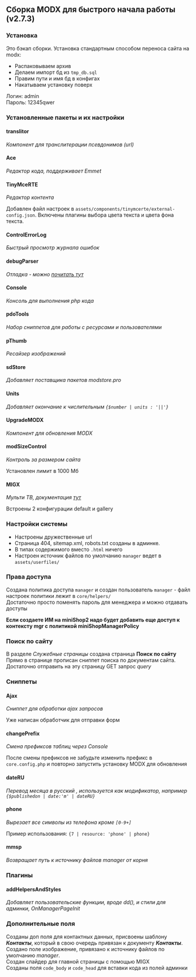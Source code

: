 ## Сборка MODX для быстрого начала работы (v2.7.3)

### Установка

Это бэкап сборки. Установка стандартным способом переноса сайта на modx:

- Распаковываем архив
- Делаем импорт бд из `tmp_db.sql`
- Правим пути и имя бд в конфигах
- Накатываем установку поверх

Логин: admin  
Пароль: 12345qwer

### Установленные пакеты и их настройки

#### translitor

*Компонент для транслитерации псевдонимов (url)*

#### Ace

*Редактор кода, поддерживает Emmet*

#### TinyMceRTE

*Редактор контента*

Добавлен файл настроек в `assets/components/tinymcerte/external-config.json`.
Включены плагины выбора цвета текста и цвета фона текста.

#### ControlErrorLog

*Быстрый просмотр журнала ошибок*

#### debugParser

*Отладка - можно [почитать тут](https://modstore.pro/packages/utilities/debugparser)*

#### Console

*Консоль для выполнения php кода*

#### pdoTools

*Набор сниппетов для работы с ресурсами и пользователями*

#### pThumb

*Ресайзер изображений*

#### sdStore

*Добавляет поставщика пакетов modstore.pro*

#### Units

*Добавляет окончание к числительным `{$number | units : '||'}`*

#### UpgradeMODX

*Компонент для обновления MODX*

#### modSizeControl

*Контроль за размером сайта*

Установлен лимит в 1000 Мб

#### MIGX

*Мульти ТВ, документация [тут](https://docs.modx.com/extras/revo/migx)*

Встроены 2 конфигурации default и gallery

### Настройки системы

- Настроены дружественные url
- Cтраница 404, sitemap.xml, robots.txt созданы в админке.
- В типах содержимого вместо `.html` ничего
- Настроен источник файлов по умолчанию `manager` ведет в `assets/userfiles/`

### Права доступа

Создана политика доступа `manager` и создан пользователь `manager` - файл настроек политики лежит в `core/helpers/`  
Достаточно просто поменять пароль для менеджера и можно отдавать доступы  

**Если создаете ИМ на miniShop2 надо будет добавить еще доступ к контексту mgr с политикой miniShopManagerPolicy**

### Поиск по сайту

В разделе *Служебные страницы* создана страница **Поиск по сайту**  
Прямо в странице прописан сниппет поиска по документам сайта. Достаточно отправить на эту страницу GET запрос *query*

### Сниппеты

#### Ajax

*Сниппет для обработки ajax запросов*  

Уже написан обработчик для отправки форм

#### changePrefix

*Смена префиксов таблиц через Console*  

После смены префиксов не забудьте изменить префикс в `core.config.php` и повторно запустить установку MODX для обновления

#### dateRU

*Перевод месяца в русский , используется как модификатор, например `{$publishedon | date:'m' | dateRU}`*

#### phone

*Вырезает все символы из телефона кроме `[0-9+]`*  

Пример использования: `{7 | resource: 'phone' | phone}`

#### mmsp

*Возвращает путь к источнику файлов manager от корня*

### Плагины

#### addHelpersAndStyles

*Добавляет пользовательские функции, вроде dd(), и стили для админки, OnManagerPageInit*

### Дополнительные поля

Созданы доп поля для контактных данных, присвоены шаблону ***Контакты***, который в свою очередь привязан к 
документу ***Контакты***.  
Создано поле изображение, привязано к источнику файлов по умолчанию *manager*.  
Создан слайдер для главной страницы с помощью MIGX  
Созданы поля `code_body` и `code_head` для вставки кода из полей админки
